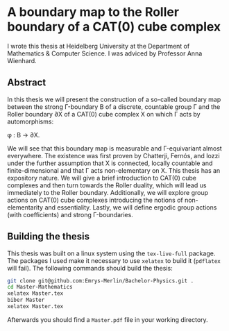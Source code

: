A boundary map to the Roller boundary of a CAT(0) cube complex
====================================================================

I wrote this thesis at Heidelberg University at the Department of Mathematics & Computer Science. I was adviced by Professor Anna Wienhard. 

Abstract
---------


In this thesis we will present the construction of a so-called boundary map between the
strong Γ-boundary B of a discrete, countable group Γ and the Roller boundary ∂X of a
CAT(0) cube complex X on which Γ acts by automorphisms:

φ : B → ∂X.

We will see that this boundary map is measurable and Γ-equivariant almost everywhere.
The existence was first proven by Chatterji, Fernós, and Iozzi under the further
assumption that X is connected, locally countable and finite-dimensional and that Γ acts
non-elementary on X.
This thesis has an expository nature. We will give a brief introduction to CAT(0) cube
complexes and then turn towards the Roller duality, which will lead us immediately to the
Roller boundary. Additionally, we will explore group actions on CAT(0) cube complexes
introducing the notions of non-elementarity and essentiality. Lastly, we will define ergodic
group actions (with coefficients) and strong Γ-boundaries.

Building the thesis
-------------------

This thesis was built on a linux system using the `tex-live-full` package. The packages I used make it necessary to use `xelatex` to build it (`pdflatex` will fail). The following commands should build the thesis:
```bash
git clone git@github.com:Emrys-Merlin/Bachelor-Physics.git .
cd Master-Mathematics
xelatex Master.tex
biber Master
xelatex Master.tex
```
Afterwards you should find a `Master.pdf` file in your working directory.
